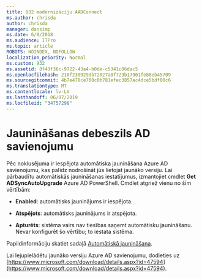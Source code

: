 ```yaml
---
title: 932 modernizāciju AADConnect
ms.author: chrisda
author: chrisda
manager: dansimp
ms.date: 6/8/2018
ms.audience: ITPro
ms.topic: article
ROBOTS: NOINDEX, NOFOLLOW
localization_priority: Normal
ms.custom: 932
ms.assetid: 8f43f36c-9722-43a4-b0de-c5341c06dac5
ms.openlocfilehash: 210f230929db72027a0f729b17901fe88eb45709
ms.sourcegitcommit: 4b7e478ce700c0b781efec3857ac4dce5bdf00c6
ms.translationtype: MT
ms.contentlocale: lv-LV
ms.lasthandoff: 06/07/2019
ms.locfileid: "34757298"
---
```

# <a name="upgrade-azure-ad-connect"></a>Jaunināšanas debeszils AD savienojumu

Pēc noklusējuma ir iespējota automātiska jaunināšana Azure AD savienojumu, kas palīdz nodrošināt jūs lietojat jaunāko versiju. Lai pārbaudītu automātiskās jaunināšanas iestatījumus, izmantojiet cmdlet **Get ADSyncAutoUpgrade** Azure AD PowerShell. Cmdlet atgriež vienu no šīm vērtībām: 

- **Enabled**: automātisks jauninājums ir iespējota.

- **Atspējots**: automātisks jauninājums ir atspējota.

- **Apturēts**: sistēma vairs nav tiesības saņemt automātisku jaunināšanu. Nevar konfigurēt šo vērtību; to iestata sistēma. 

Papildinformāciju skatiet sadaļā [Automātiskā jaunināšana](https://docs.microsoft.com/azure/active-directory/connect/active-directory-aadconnect-feature-automatic-upgrade).

Lai lejupielādētu jaunāko versiju Azure AD savienojumu, dodieties uz [https://www.microsoft.com/download/details.aspx?id=47594](https://www.microsoft.com/download/details.aspx?id=47594).
